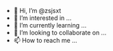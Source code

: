 - 👋 Hi, I’m @zsjsxt
- 👀 I’m interested in ...
- 🌱 I’m currently learning ...
- 💞️ I’m looking to collaborate on ...
- 📫 How to reach me ...

<!---
zsjsxt/zsjsxt is a ✨ special ✨ repository because its `README.md` (this file) appears on your GitHub profile.
You can click the Preview link to take a look at your changes.
--->
